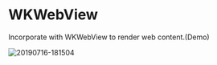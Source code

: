 # WKWebView
Incorporate with WKWebView to render web content.(Demo)

![20190716-181504](https://user-images.githubusercontent.com/23055114/61286603-c4acdd00-a7f5-11e9-9052-7c81048a26f7.jpg)
